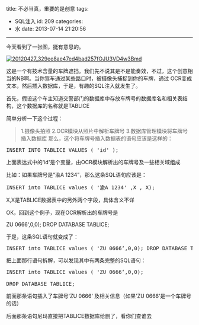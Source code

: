 title: 不必当真，重要的是创意
tags:
  - SQL注入
id: 209
categories:
  - 水
date: 2013-07-14 21:20:56
---

今天看到了一张图，挺有意思的。

<!--more-->

[![](http://bcs.duapp.com/codeshurrik-123/20120427_329ee8ae47ed4bad257fOJU3VD4w3Bmd.jpg "20120427_329ee8ae47ed4bad257fOJU3VD4w3Bmd")](http://bcs.duapp.com/codeshurrik-123/20120427_329ee8ae47ed4bad257fOJU3VD4w3Bmd.jpg)

这是一个有技术含量的车牌遮挡。我们先不说其是不是能奏效，不过，这个创意相当的NB啊。当你驾车通过某些路口时，被摄像头捕捉到你的车牌，通过 OCR变成文本，然后插入数据库，于是，有趣的SQL注入就发生了。

首先，假设这个车主知道交警部门的数据库中存放车牌号的数据库名和相关表结构，这个数据库的名称就是TABLICE

简单分析一下这个过程：
> 1.摄像头拍照
> 2.OCR模块从照片中解析车牌号
> 3.数据库管理模块将车牌号插入数据库
那么，这个将车牌号插入数据表的语句应该是这样的：
<pre class="brush:sql">INSERT INTO TABLICE VALUES ( 'id' );</pre>
上面表达式中的'id'是个变量，由OCR模块解析出的车牌号及一些相关域组成

比如：如果车牌号是“渝A 1234”，那么这条SQL语句应该是：
<pre class="brush:sql">INSERT into TABLICE values ( '渝A 1234' ,X , X);</pre>
X,X是TABLICE数据表中的另外两个字段，具体含义不详

OK，回到这个例子，现在OCR解析出的车牌号是

ZU 0666‘,0,0); DROP DATABASE TABLICE;

于是，这条SQL语句就变成了：
<pre class="brush:sql">INSERT into TABLICE values ( 'ZU 0666‘,0,0); DROP DATABASE TABLICE; -- );</pre>
把上面那行语句拆解，可以发现其中有两条完整的SQL语句：
<pre class="brush:sql">INSERT into TABLICE values ( 'ZU 0666‘,0,0);

DROP DATABASE TABLICE;</pre>
前面那条语句插入了车牌号'ZU 0666‘ 及相关信息（如果'ZU 0666‘是一个车牌号的话）

后面那条语句尼玛直接把TABLICE数据库给删了，看你们查谁去